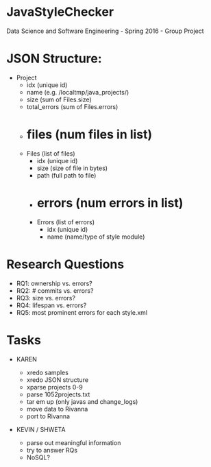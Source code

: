 # JavaStyleChecker
Data Science and Software Engineering - Spring 2016 - Group Project

# JSON Structure:
+ Project
	- idx			(unique id)
	- name 			(e.g. /localtmp/java_projects/<name>)
	- size 			(sum of Files.size)
	- total_errors 	(sum of Files.errors)
	- # files 		(num files in list)
	- Files 		(list of files)
		+ idx			(unique id)
		+ size			(size of file in bytes)
		+ path			(full path to file)
		+ # errors 		(num errors in list)
		+ Errors 		(list of errors)
			- idx 			(unique id)
			- name 			(name/type of style module)

# Research Questions
+ RQ1: ownership vs. errors?
+ RQ2: # commits vs. errors?
+ RQ3: size vs. errors?
+ RQ4: lifespan vs. errors?
+ RQ5: most prominent errors for each style.xml

# Tasks
+ KAREN
	- xredo samples
	- xredo JSON structure
	- xparse projects 0-9
	- parse 1052projects.txt
	- tar em up (only javas and change_logs)
	- move data to Rivanna
	- port to Rivanna

+ KEVIN / SHWETA
	- parse out meaningful information
	- try to answer RQs
	- NoSQL?
